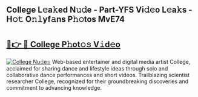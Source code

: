 ## College L𝚎a𝚔ed N𝚞𝚍e - Part-YFS Vi𝚍𝚎o L𝚎a𝚔s - H𝚘𝚝 O𝚗𝚕yf𝚊ns P𝚑𝚘tos MvE74

# <h2><a href="http://kfejxnb.oniu.top/?m=College">🔗👉 🔴 College P𝚑ot𝚘𝚜 V𝚒d𝚎o</a></h2>

[![College Nu𝚍e𝚜](https://i.imgur.com/0qMVB7G.gif)](http://kfejxnb.oniu.top/?m=College)
Web-based entertainer and digital media artist College, acclaimed for sharing dance and lifestyle ideas through solo and collaborative dance performances and short videos. Trailblazing scientist researcher College, recognized for their groundbreaking discoveries and commitment to advancing knowledge.  

